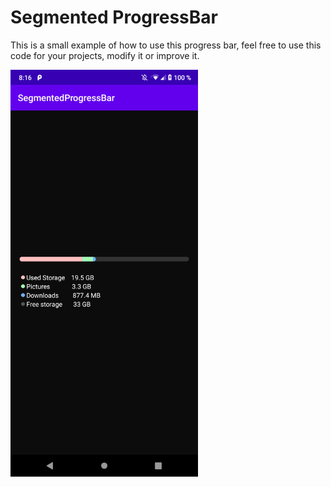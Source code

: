 # Segmented ProgressBar

This is a small example of how to use this progress bar, feel free to use this code for your projects, modify it or improve it.

<img src="/screenshot/device-2020-12-04-201730.png" width="300">
